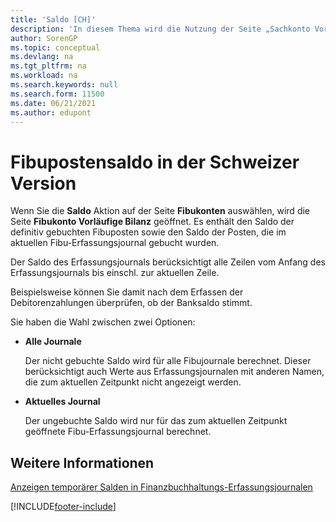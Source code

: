 ```yaml
---
title: 'Saldo [CH]'
description: 'In diesem Thema wird die Nutzung der Seite „Sachkonto Vorläufige Bilanz“ erläutert, um gebuchte Fibuposten anzuzeigen.'
author: SorenGP
ms.topic: conceptual
ms.devlang: na
ms.tgt_pltfrm: na
ms.workload: na
ms.search.keywords: null
ms.search.form: 11500
ms.date: 06/21/2021
ms.author: edupont
---
```

# <a name="general-ledger-balance-in-the-swiss-version"></a><a name="general-ledger-balance-in-the-swiss-version"></a>Fibupostensaldo in der Schweizer Version

Wenn Sie die **Saldo** Aktion auf der Seite **Fibukonten** auswählen, wird die Seite **Fibukonto Vorläufige Bilanz** geöffnet. Es enthält den Saldo der definitiv gebuchten Fibuposten sowie den Saldo der Posten, die im aktuellen Fibu-Erfassungsjournal gebucht wurden.  

Der Saldo des Erfassungsjournals berücksichtigt alle Zeilen vom Anfang des Erfassungsjournals bis einschl. zur aktuellen Zeile.

Beispielsweise können Sie damit nach dem Erfassen der Debitorenzahlungen überprüfen, ob der Banksaldo stimmt.

Sie haben die Wahl zwischen zwei Optionen:

* **Alle Journale**

    Der nicht gebuchte Saldo wird für alle Fibujournale berechnet. Dieser berücksichtigt auch Werte aus Erfassungsjournalen mit anderen Namen, die zum aktuellen Zeitpunkt nicht angezeigt werden.

* **Aktuelles Journal**

    Der ungebuchte Saldo wird nur für das zum aktuellen Zeitpunkt geöffnete Fibu-Erfassungsjournal berechnet.

## <a name="see-also"></a><a name="see-also"></a>Weitere Informationen

[Anzeigen temporärer Salden in Finanzbuchhaltungs-Erfassungsjournalen](how-to-view-temporary-balances-in-general-ledger-journals.md)  


[!INCLUDE[footer-include](../../includes/footer-banner.md)]
